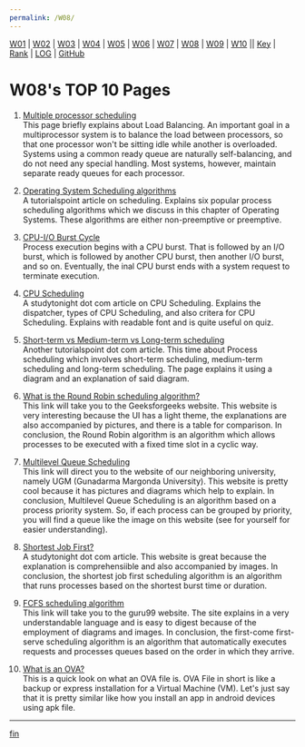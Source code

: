 ```yaml
---
permalink: /W08/
---
```


[W01](https://vandhya.github.io/os211/W01/) | [W02](https://vandhya.github.io/os211/W02/) | [W03](https://vandhya.github.io/os211/W03/) | 
[W04](https://vandhya.github.io/os211/W04/) | [W05](https://vandhya.github.io/os211/W05/) | [W06](https://vandhya.github.io/os211/W06/) | 
[W07](https://vandhya.github.io/os211/W07/) | [W08](https://vandhya.github.io/os211/W08/) | [W09](https://vandhya.github.io/os211/W09/) | 
[W10](https://vandhya.github.io/os211/W10/) || 
[Key](https://vandhya.github.io/os211/TXT/mypubkey.txt) | [Rank](https://vandhya.github.io/os211/TXT/myrank.txt) | [LOG](https://vandhya.github.io/os211/TXT/mylog.txt) | 
[GitHub](https://github.com/vandhya/os211)

# W08's TOP 10 Pages

1. [Multiple processor scheduling](http://operatingsystempoly.blogspot.com/p/multiple-processor-scheduling.html)<br>
This page briefly explains about Load Balancing. An important goal in a multiprocessor system is to balance the load between processors, so that one processor won't be sitting idle while another is overloaded. Systems using a common ready queue are naturally self-balancing, and do not need any special handling. Most systems, however, maintain separate ready queues for each processor. 

2. [Operating System Scheduling algorithms](https://www.tutorialspoint.com/operating_system/os_process_scheduling_algorithms.htm)<br>
A tutorialspoint article on scheduling. Explains six popular process scheduling algorithms which we discuss in this chapter of Operating Systems. These algorithms are either non-preemptive or preemptive.

3. [CPU-I/O Burst Cycle](https://www.cs.uic.edu/~jbell/CourseNotes/OperatingSystems/6_CPU_Scheduling.html)<br>
Process execution begins with a CPU burst. That is followed by an I/O burst, which is followed by another CPU burst, then another I/O burst, and so on. Eventually, the inal CPU burst ends with a system request to terminate execution.

4. [CPU Scheduling](https://www.studytonight.com/operating-system/cpu-scheduling)<br>
A studytonight dot com article on CPU Scheduling. Explains the dispatcher, types of CPU Scheduling, and also critera for CPU Scheduling. Explains with readable font and is quite useful on quiz.

5. [Short-term vs Medium-term vs Long-term scheduling](https://www.tutorialspoint.com/short-term-vs-medium-term-vs-long-term-scheduling)<br>
Another tutorialspoint dot com article. This time about Process scheduling which involves short-term scheduling, medium-term scheduling and long-term scheduling. The page explains it using a diagram and an explanation of said diagram.

6. [What is the Round Robin scheduling algorithm? ](https://www.geeksforgeeks.org/program-round-robin-scheduling-set-1/)<br>
This link will take you to the Geeksforgeeks website. This website is very interesting because the UI has a light theme, the explanations are also accompanied by pictures, and there is a table for comparison. In conclusion, the Round Robin algorithm is an algorithm which allows processes to be executed with a fixed time slot in a cyclic way. 

7. [Multilevel Queue Scheduling](http://ftp.gunadarma.ac.id/linux/docs/v06/Kuliah/SistemOperasi/BUKU/SistemOperasi-4.X-1/ch14s06.html)<br>
This link will direct you to the website of our neighboring university, namely UGM (Gunadarma Margonda University). This website is pretty cool because it has pictures and diagrams which help to explain. In conclusion, Multilevel Queue Scheduling is an algorithm based on a process priority system. So, if each process can be grouped by priority, you will find a queue like the image on this website (see for yourself for easier understanding). 

8. [Shortest Job First?](https://www.studytonight.com/operating-system/shortest-job-first)<br>
A studytonight dot com article. This website is great because the explanation is comprehensiible and also accompanied by images. In conclusion, the shortest job first scheduling algorithm is an algorithm that runs processes based on the shortest burst time or duration. 

9. [FCFS scheduling algorithm](https://www.guru99.com/fcfs-scheduling.html)<br>
This link will take you to the guru99 website. The site explains in a very understandable language and is easy to digest because of the employment of diagrams and images. In conclusion, the first-come first-serve scheduling algorithm is an algorithm that automatically executes requests and processes queues based on the order in which they arrive. 

10. [What is an OVA?](https://wikis.utexas.edu/display/MSBTech/Installing+OVA+files+using+VirtualBox)<br>
This is a quick look on what an OVA file is. OVA File in short is like a backup or express installation for a Virtual Machine (VM). Let's just say that it is pretty similar like how you install an app in android devices using apk file.

----
[fin](https://youtu.be/oalzkYxScdk)
